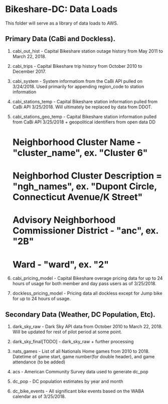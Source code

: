 # Bikeshare-DC: Data Loads

This folder will serve as a library of data loads to AWS.  

## Primary Data (CaBi and Dockless).

1. cabi_out_hist - Capital Bikeshare station outage history from May 2011 to March 22, 2018.

1. cabi_trips - Capital Bikeshare trip history from October 2010 to December 2017.

1. cabi_system - System informatiom from the CaBi API pulled on 3/24/2018.  Used primarily for appending region_code to station information 

1. cabi_stations_temp - Capital Bikeshare station information pulled from CaBi API 3/25/2018.  Will ultimately be replaced by data from DDOT.

1. cabi_stations_geo_temp - Capital Bikeshare station information pulled from CaBi API 3/25/2018 + geopolitical identifiers from open data DD
    # Neighborhood Cluster Name - "cluster_name", ex. "Cluster 6"
    # Neighborhod Cluster Description = "ngh_names", ex. "Dupont Circle, Connecticut Avenue/K Street"
    # Advisory Neighborhood Commissioner District - "anc", ex. "2B"
    # Ward - "ward", ex. "2"

1. cabi_pricing_model - Capital Bikeshare overage pricing data for up to 24 hours of usage for both member and day pass users as of 3/25/2018.

1. dockless_pricing_model - Pricing data all dockless except for Jump bike for up to 24 hours of usage.

## Secondary Data (Weather, DC Population, Etc).

1. dark_sky_raw - Dark Sky API data from October 2010 to March 22, 2018.  Will be updated for rest of pilot period  at some point.

1. dark_sky_final[TODO] - dark_sky_raw + further processing

1. nats_games - List of all Nationals Home games from 2010 to 2018.  Datetime of game start, game number(for double header), and game attendance (to be added)

1. acs - American Community Survey data used to generate dc_pop

1. dc_pop - DC population estimates by year and month

1. dc_bike_events - All significant bike events based on the WABA calendar as of 3/25/2018.


